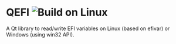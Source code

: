 # QEFI ![Build on Linux](https://github.com/inokinoki/qefivar/actions/workflows/build-qefi-linux-release.yml/badge.svg)

A Qt library to read/write EFI variables on Linux (based on efivar) or Windows (using win32 API).
